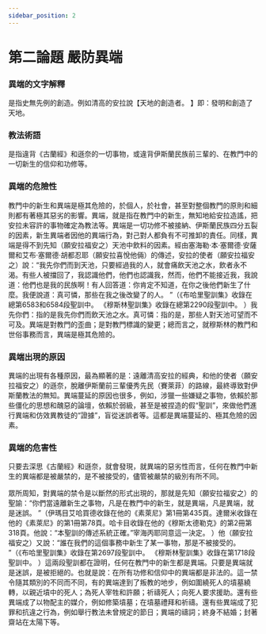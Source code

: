 ```yaml
---
sidebar_position: 2
---
```


# 第二論題 嚴防異端

### 異端的文字解釋

是指史無先例的創造。例如清高的安拉說【天地的創造者。 】即：發明和創造了天地。

### 教法術語

是指違背《古蘭經》和遜奈的一切事物，或違背伊斯蘭民族前三輩的、在教門中的一切新生的信仰和功修等。

### 異端的危險性

教門中的新生和異端是極其危險的，於個人，於社會，甚至對整個教門的原則和細則都有著極其惡劣的影響。異端，就是指在教門中的新生，無知地給安拉造謠，把安拉未容許的事物確定為教法等。異端是一切功修不被接納、伊斯蘭民族四分五裂的因素，新生異端者因他的異端行為，對己對人都負有不可推卸的責任。同樣，異端是得不到先知（願安拉福安之）天池中飲料的因素。經由塞海勒·本·塞爾德·安薩爾和艾布·塞爾德·胡都忍耶（願安拉喜悅他倆）的傳述，安拉的使者（願安拉福安之）說：“我先你們而到天池，只要經過我的人，就會痛飲天池之水，飲者永不渴。有些人被擋回了，我認識他們，他們也認識我，然而，他們不能接近我，我說道：他們也是我的民族啊！有人回答道：你肯定不知道，在你之後他們新生了什麼。我便說道：真可憐，那些在我之後改變了的人。 ”（《布哈里聖訓集》收錄在總第6583和6584段聖訓中。 《穆斯林聖訓集》收錄在總第2290段聖訓中。 ）我先你們：指的是我先你們而飲天池之水。真可憐：指的是，那些人對天池可望而不可及。異端是對教門的歪曲；是對教門標識的變更；總而言之，就穆斯林的教門和世俗事務而言，異端是極其危險的。

### 異端出現的原因

異端的出現有各種原因，最為顯著的是：遠離清高安拉的經典，和他的使者（願安拉福安之）的遜奈，脫離伊斯蘭前三輩優秀先民（賽萊菲）的路線，最終導致對伊斯蘭教法的無知。異端蔓延的原因也很多，例如，涉獵一些嫌疑之事物，依賴於那些僵化的思想和醜惡的論壇，依賴於弱級，甚至是被捏造的假“聖訓”，來做他們進行異端和仿效異教徒的“證據”，盲從迷誤者等。這都是異端蔓延的、極其危險的因素。

### 異端的危害性

只要去深思《古蘭經》和遜奈，就會發現，就異端的惡劣性而言，任何在教門中新生的異端都是被嚴禁的，是不被接受的，儘管被嚴禁的級別有所不同。

眾所周知，對異端的禁令是以斷然的形式出現的，那就是先知（願安拉福安之）的聖諭：“你們當遠離新生之事物，凡是在教門中的新生，就是異端，凡是異端，就是迷誤。 ”（伊瑪目艾哈買德收錄在他的《素萊尼》第1冊第435頁。達爾米收錄在他的《素萊尼》的第1冊第78頁。哈卡目收錄在他的《穆斯太德勒克》的第2冊第318頁。他說：“本聖訓的傳述系統正確。”宰海丙耶同意這一決定。 ）他（願安拉福安之）又說：“誰在我們的這個事務中新生了某一事物，那是不被接受的。 ”（《布哈里聖訓集》收錄在第2697段聖訓中。 《穆斯林聖訓集》收錄在第1718段聖訓中。 ）這兩段聖訓都在證明，任何在教門中的新生都是異端。只要是異端就是迷誤，是被拒絕的。也就是說：在所有功修和信仰中的異端都是非法的。這一禁令隨其類別的不同而不同，有的異端達到了叛教的地步，例如圍繞死人的墳墓繞轉，以親近墳中的死人；為死人宰牲和許願；祈禱死人；向死人要求援助。還有些異端成了以物配主的媒介，例如修築墳墓；在墳墓禮拜和祈禱。還有些異端成了犯罪和抗違之行為，例如舉行教法未曾規定的節日；異端的禱詞；終身不結婚；封著齋站在太陽下等。